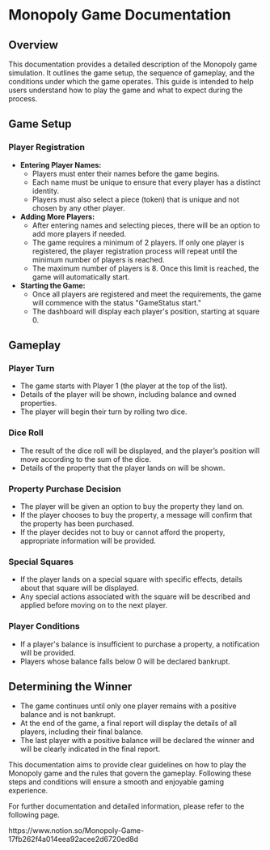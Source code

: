 <h1>Monopoly Game Documentation</h1>
    <h2>Overview</h2>
    <p>This documentation provides a detailed description of the Monopoly game simulation. It outlines the game setup, the sequence of gameplay, and the conditions under which the game operates. This guide is intended to help users understand how to play the game and what to expect during the process.</p>
    <h2>Game Setup</h2>
    <h3>Player Registration</h3>
    <ul>
        <li><strong>Entering Player Names:</strong>
            <ul>
                <li>Players must enter their names before the game begins.</li>
                <li>Each name must be unique to ensure that every player has a distinct identity.</li>
                <li>Players must also select a piece (token) that is unique and not chosen by any other player.</li>
            </ul>
        </li>
        <li><strong>Adding More Players:</strong>
            <ul>
                <li>After entering names and selecting pieces, there will be an option to add more players if needed.</li>
                <li>The game requires a minimum of 2 players. If only one player is registered, the player registration process will repeat until the minimum number of players is reached.</li>
                <li>The maximum number of players is 8. Once this limit is reached, the game will automatically start.</li>
            </ul>
        </li>
        <li><strong>Starting the Game:</strong>
            <ul>
                <li>Once all players are registered and meet the requirements, the game will commence with the status "GameStatus start."</li>
                <li>The dashboard will display each player's position, starting at square 0.</li>
            </ul>
        </li>
    </ul>
    <h2>Gameplay</h2>
    <h3>Player Turn</h3>
    <ul>
        <li>The game starts with Player 1 (the player at the top of the list).</li>
        <li>Details of the player will be shown, including balance and owned properties.</li>
        <li>The player will begin their turn by rolling two dice.</li>
    </ul>
    <h3>Dice Roll</h3>
    <ul>
        <li>The result of the dice roll will be displayed, and the player’s position will move according to the sum of the dice.</li>
        <li>Details of the property that the player lands on will be shown.</li>
    </ul>
    <h3>Property Purchase Decision</h3>
    <ul>
        <li>The player will be given an option to buy the property they land on.</li>
        <li>If the player chooses to buy the property, a message will confirm that the property has been purchased.</li>
        <li>If the player decides not to buy or cannot afford the property, appropriate information will be provided.</li>
    </ul>
    <h3>Special Squares</h3>
    <ul>
        <li>If the player lands on a special square with specific effects, details about that square will be displayed.</li>
        <li>Any special actions associated with the square will be described and applied before moving on to the next player.</li>
    </ul>
    <h3>Player Conditions</h3>
    <ul>
        <li>If a player's balance is insufficient to purchase a property, a notification will be provided.</li>
        <li>Players whose balance falls below 0 will be declared bankrupt.</li>
    </ul>
    <h2>Determining the Winner</h2>
    <ul>
        <li>The game continues until only one player remains with a positive balance and is not bankrupt.</li>
        <li>At the end of the game, a final report will display the details of all players, including their final balance.</li>
        <li>The last player with a positive balance will be declared the winner and will be clearly indicated in the final report.</li>
    </ul>
    <p>This documentation aims to provide clear guidelines on how to play the Monopoly game and the rules that govern the gameplay. Following these steps and conditions will ensure a smooth and enjoyable gaming experience.</p>
    <p>For further documentation and detailed information, please refer to the following page.</p>
    <a>https://www.notion.so/Monopoly-Game-17fb262f4a014eea92acee2d6720ed8d</a>
